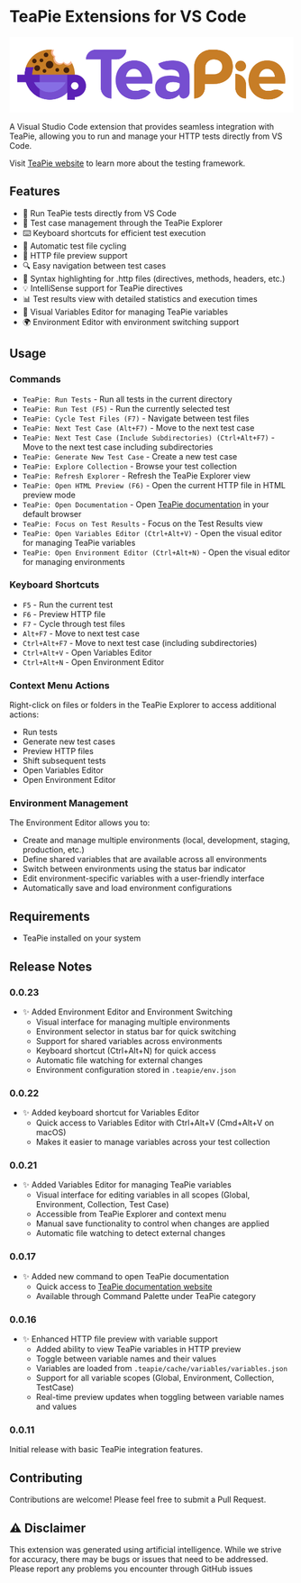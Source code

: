 # TeaPie Extensions for VS Code

![TeaPie Extensions Logo](/resources/teapie-horizontal.png)

A Visual Studio Code extension that provides seamless integration with TeaPie, allowing you to run and manage your HTTP tests directly from VS Code.

Visit [TeaPie website](https://www.teapie.fun/) to learn more about the testing framework.

## Features

- 🚀 Run TeaPie tests directly from VS Code
- 📁 Test case management through the TeaPie Explorer
- ⌨️ Keyboard shortcuts for efficient test execution
- 🔄 Automatic test file cycling
- 📝 HTTP file preview support
- 🔍 Easy navigation between test cases
- 🎨 Syntax highlighting for .http files (directives, methods, headers, etc.)
- 💡 IntelliSense support for TeaPie directives
- 📊 Test results view with detailed statistics and execution times
- 🔧 Visual Variables Editor for managing TeaPie variables
- 🌍 Environment Editor with environment switching support

## Usage

### Commands

- `TeaPie: Run Tests` - Run all tests in the current directory
- `TeaPie: Run Test (F5)` - Run the currently selected test
- `TeaPie: Cycle Test Files (F7)` - Navigate between test files
- `TeaPie: Next Test Case (Alt+F7)` - Move to the next test case
- `TeaPie: Next Test Case (Include Subdirectories) (Ctrl+Alt+F7)` - Move to the next test case including subdirectories
- `TeaPie: Generate New Test Case` - Create a new test case
- `TeaPie: Explore Collection` - Browse your test collection
- `TeaPie: Refresh Explorer` - Refresh the TeaPie Explorer view
- `TeaPie: Open HTML Preview (F6)` - Open the current HTTP file in HTML preview mode
- `TeaPie: Open Documentation` - Open [TeaPie documentation](https://www.teapie.fun) in your default browser
- `TeaPie: Focus on Test Results` - Focus on the Test Results view
- `TeaPie: Open Variables Editor (Ctrl+Alt+V)` - Open the visual editor for managing TeaPie variables
- `TeaPie: Open Environment Editor (Ctrl+Alt+N)` - Open the visual editor for managing environments

### Keyboard Shortcuts

- `F5` - Run the current test
- `F6` - Preview HTTP file
- `F7` - Cycle through test files
- `Alt+F7` - Move to next test case
- `Ctrl+Alt+F7` - Move to next test case (including subdirectories)
- `Ctrl+Alt+V` - Open Variables Editor
- `Ctrl+Alt+N` - Open Environment Editor

### Context Menu Actions

Right-click on files or folders in the TeaPie Explorer to access additional actions:

- Run tests
- Generate new test cases
- Preview HTTP files
- Shift subsequent tests
- Open Variables Editor
- Open Environment Editor

### Environment Management

The Environment Editor allows you to:
- Create and manage multiple environments (local, development, staging, production, etc.)
- Define shared variables that are available across all environments
- Switch between environments using the status bar indicator
- Edit environment-specific variables with a user-friendly interface
- Automatically save and load environment configurations

## Requirements

- TeaPie installed on your system

## Release Notes

### 0.0.23

- ✨ Added Environment Editor and Environment Switching
  - Visual interface for managing multiple environments
  - Environment selector in status bar for quick switching
  - Support for shared variables across environments
  - Keyboard shortcut (Ctrl+Alt+N) for quick access
  - Automatic file watching for external changes
  - Environment configuration stored in `.teapie/env.json`

### 0.0.22

- ✨ Added keyboard shortcut for Variables Editor
  - Quick access to Variables Editor with Ctrl+Alt+V (Cmd+Alt+V on macOS)
  - Makes it easier to manage variables across your test collection

### 0.0.21

- ✨ Added Variables Editor for managing TeaPie variables
  - Visual interface for editing variables in all scopes (Global, Environment, Collection, Test Case)
  - Accessible from TeaPie Explorer and context menu
  - Manual save functionality to control when changes are applied
  - Automatic file watching to detect external changes

### 0.0.17

- ✨ Added new command to open TeaPie documentation
  - Quick access to [TeaPie documentation website](https://www.teapie.fun)
  - Available through Command Palette under TeaPie category

### 0.0.16

- ✨ Enhanced HTTP file preview with variable support
  - Added ability to view TeaPie variables in HTTP preview
  - Toggle between variable names and their values
  - Variables are loaded from `.teapie/cache/variables/variables.json`
  - Support for all variable scopes (Global, Environment, Collection, TestCase)
  - Real-time preview updates when toggling between variable names and values

### 0.0.11

Initial release with basic TeaPie integration features.

## Contributing

Contributions are welcome! Please feel free to submit a Pull Request.

## ⚠️ Disclaimer

This extension was generated using artificial intelligence. While we strive for accuracy, there may be bugs or issues that need to be addressed. Please report any problems you encounter through GitHub issues